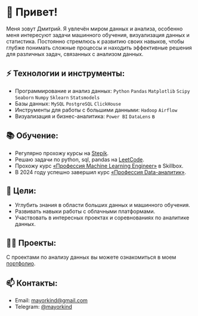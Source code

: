 # 👋 Привет! 
Меня зовут Дмитрий. Я увлечён миром данных и анализа, особенно меня интересуют задачи машинного обучения, визуализация данных и статистика. Постоянно стремлюсь к развитию своих навыков, чтобы глубже понимать сложные процессы и находить эффективные решения для различных задач, связанных с анализом данных.

## ⚡ Технологии и инструменты:
- Программирование и анализ данных: `Python` `Pandas` `Matplotlib` `Scipy` `Seaborn` `Numpy` `Sklearn` `Statsmodels`
- Базы данных: `MySQL` `PostgreSQL` `ClickHouse`
- Инструменты для работы с большими данными: `Hadoop` `Airflow`
- Визуализация и бизнес-аналитика: `Power BI` `DataLens`
в
## 📚 Обучение:
- Регулярно прохожу курсы на [Stepik](https://stepik.org/users/650976827/profile).
- Решаю задачи по python, sql, pandas на [LeetCode](https://leetcode.com/u/dimayo/).
- Прохожу курс [«Профессия Machine Learning Engineer»](https://skillbox.ru/course/profession-machine-learning/) в Skillbox.
- В 2024 году успешно завершил курс [«Профессия Data-аналитик»](https://skillbox.ru/course/profession-data-analyst/).

## 🎯 Цели:
- Углубить знания в области больших данных и машинного обучения.
- Развивать навыки работы с облачными платформами.
- Участвовать в интересных проектах и соревнованиях по аналитике данных.

## 👨‍💻 Проекты:
С проектами по анализу данных вы можете ознакомиться в моем [портфолио](https://github.com/Dimayo/data_analyst_portfolio).

## 📫 Контакты:
- Email: mayorkind@gmail.com
- Telegram: [@mayorkind](https://t.me/mayorkind)
